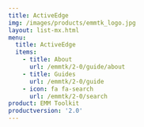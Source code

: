 ```yaml
---
title: ActiveEdge
img: /images/products/emmtk_logo.jpg
layout: list-mx.html
menu:
  title: ActiveEdge
  items:
    - title: About
      url: /emmtk/2-0/guide/about
    - title: Guides
      url: /emmtk/2-0/guide
    - icon: fa fa-search
      url: /emmtk/2-0/search
product: EMM Toolkit
productversion: '2.0'
---
```

